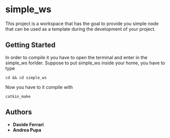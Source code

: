 # simple_ws

This project is a workspace that has the goal to provide you simple node that can be used as a template during the development of your project.

## Getting Started

In order to compile it you have to open the terminal and enter in the simple_ws forlder.
Suppose to put simple_ws inside your home, you have to type

```
cd && cd simple_ws
```

Now you have to it compile with

```
catkin_make
```

## Authors

* **Davide Ferrari** 
* **Andrea Pupa** 
